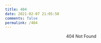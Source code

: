 ```yaml
---
title: 404
date: 2021-02-07 21:05:50
comments: false
permalink: /404
---
```


<center>404 Not Found</center>
